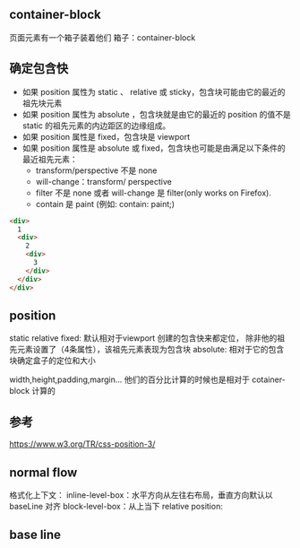 ## container-block
页面元素有一个箱子装着他们
箱子：container-block

## 确定包含快
- 如果 position 属性为 static 、 relative 或 sticky，包含块可能由它的最近的祖先块元素
- 如果 position 属性为 absolute ，包含块就是由它的最近的 position 的值不是 static 的祖先元素的内边距区的边缘组成。
- 如果 position 属性是 fixed，包含块是 viewport
- 如果 position 属性是 absolute 或 fixed，包含块也可能是由满足以下条件的最近祖先元素：
  - transform/perspective 不是 none
  - will-change：transform/ perspective
  - filter 不是 none 或者 will-change 是 filter(only works on Firefox).
  - contain 是 paint (例如: contain: paint;)
```html
<div>
  1
  <div>
    2
    <div>
      3
    </div>
  </div>
</div>
```

## position
static
relative
fixed: 默认相对于viewport 创建的包含快来都定位，
除非他的祖先元素设置了（4条属性），该祖先元素表现为包含块
absolute: 相对于它的包含块确定盒子的定位和大小

width,height,padding,margin...  他们的百分比计算的时候也是相对于 cotainer-block 计算的

## 参考
https://www.w3.org/TR/css-position-3/


## normal flow
格式化上下文：
inline-level-box：水平方向从左往右布局，垂直方向默认以 baseLine 对齐
block-level-box：从上当下
relative position:


## base line


